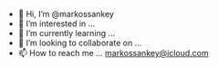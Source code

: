 - 👋 Hi, I’m @markossankey 
- 👀 I’m interested in ...
- 🌱 I’m currently learning ...
- 💞️ I’m looking to collaborate on ...
- 📫 How to reach me ... markossankey@icloud.com


